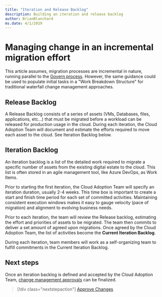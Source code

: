 ```yaml
---
title: "Iteration and Release Backlog"
description: Building an iteration and release backlog
author: BrianBlanchard
ms.date: 4/1/2019
---
```


# Managing change in an incremental migration effort

This article assumes, migration processes are incremental in nature, running parallel to the [Govern process](../../../governance/overview.md). However, the same guidance could be used to populate initial tasks in a "Work Breakdown Structure" for traditional waterfall change management approaches.

## Release Backlog

A Release Backlog consists of a series of assets (VMs, Databases, files, applications, etc...) that must be migrated before a workload can be released for production usage in the cloud. During each iteration, the Cloud Adoption Team will document and estimate the efforts required to move each asset to the cloud. See Iteration Backlog below.

## Iteration Backlog

An iteration backlog is a list of the detailed work required to migrate a specific number of assets from the existing digital estate to the cloud. This list is often stored in an agile management tool, like Azure DevOps, as Work Items.

Prior to starting the first iteration, the Cloud Adoption Team will specify an iteration duration, usually 2-4 weeks. This time box is important to create a start and finish time period for each set of committed activities. Maintaining consistent execution windows makes it easy to gauge velocity (pace of migration) and alignment to evolving business needs.

Prior to each iteration, the team will review the Release backlog, estimating the effort and priorities of assets to be migrated. The team then commits to deliver a set amount of agreed upon migrations. Once agreed by the Cloud Adoption Team, the list of activities become the **Current Iteration Backlog**.

During each iteration, team members will work as a self-organizing team to fulfill commitments in the Current Iteration Backlog.

## Next steps

Once an iteration backlog is defined and accepted by the Cloud Adoption Team, [change management approvals](./approve.md) can be finalized.

> [!div class="nextstepaction"]
> [Approve Changes](../approve.md)